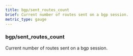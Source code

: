 ```yaml
---
title: bgp/sent_routes_count
brief: Current number of routes sent on a bgp session.
metric_type: gauge
---
```

### bgp/sent_routes_count

Current number of routes sent on a bgp session.